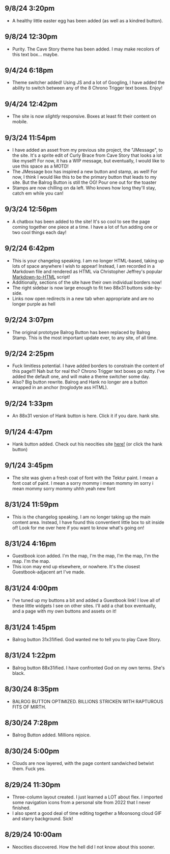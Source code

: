 ## 9/8/24 3:20pm
- A healthy little easter egg has been added (as well as a kindred button).

## 9/8/24 12:30pm
- Purity. The Cave Story theme has been added. I may make recolors of this text box... maybe.


## 9/4/24 6:18pm
- Theme switcher added! Using JS and a lot of Googling, I have added the ability to switch between any of the 8 Chrono Trigger text boxes. Enjoy!


## 9/4/24 12:42pm
- The site is now <i>slightly</i> responsive. Boxes at least fit their content on mobile.


## 9/3/24 11:54pm
- I have added an asset from my previous site project, the "JMessage", to the site. It's a sprite edit of Curly Brace from Cave Story that looks a lot like myself! For now, it has a WIP message, but eventually, I would like to use this space as a MOTD!
- The JMessage box has inspired a new button and stamp, as well! For now, I think I would like this to be the primary button that leads to my site. But the Balrog Button is still the OG! Pour one out for the toaster
- Stamps are now chilling on da left. Who knows how long they'll stay, catch em while you can!


## 9/3/24 12:56pm
- A chatbox has been added to the site! It's so cool to see the page coming together one piece at a time. I have a lot of fun adding one or two cool things each day!


## 9/2/24 6:42pm
- This is your changelog speaking. I am no longer HTML-based, taking up lots of space anywhere I wish to appear! Instead, I am recorded in a Markdown file and rendered as HTML via Christopher Jeffrey's popular <a href="https://cdn.jsdelivr.net/npm/marked/marked.min.js" target="_blank">Markdown-to-HTML</a> script!
- Additionally, sections of the site have their own individual borders now!
- The right sidebar is now large enough to fit two 88x31 buttons side-by-side.
- Links now open redirects in a new tab when appropriate and are no longer purple as hell

## 9/2/24 3:07pm
- The original prototype Balrog Button has been replaced by Balrog Stamp. This is the most important update ever, to any site, of all time.

## 9/2/24 2:25pm
- Fuck limitless potential. I have added borders to constrain the content of this page!!! Nah but for real tho? Chrono Trigger text boxes go nutty. I've added the default one, and will make a theme switcher some day.
- Also? Big button rewrite. Balrog and Hank no longer are a button wrapped in an anchor (troglodyte ass HTML).

## 9/2/24 1:33pm
- An 88x31 version of Hank button is here. Click it if you dare. hank site.

## 9/1/24 4:47pm
- Hank button added. Check out his neocities site <a href="https://thehank.neocities.org/" target="_blank">here!</a> (or click the hank button)

## 9/1/24 3:45pm
- The site was given a fresh coat of font with the Tektur paint. I mean a font coat of paint. I mean a sorry mommy i mean mommy im sorry i mean mommy sorry mommy uhhh yeah new font

## 8/31/24 11:59pm
- This is the changelog speaking. I am no longer taking up the main content area. Instead, I have found this conventient little box to sit inside of! Look for me over here if you want to know what's going on!

## 8/31/24 4:16pm
- Guestbook icon added. I'm the map, I'm the map, I'm the map, I'm the map. I'm the map.
- This icon may end up elsewhere, or nowhere. It's the closest Guestbook-adjacent art I've made.

## 8/31/24 4:00pm
- I've tuned up my buttons a bit and added a Guestbook link! I love all of these little widgets I see on other sites. I'll add a chat box eventually, and a page with my own buttons and assets on it!

## 8/31/24 1:45pm
- Balrog button 31x31ified. God wanted me to tell you to play Cave Story.

## 8/31/24 1:22pm
- Balrog button 88x31ified. I have confronted God on my own terms. She's black.

## 8/30/24 8:35pm
- BALROG BUTTON OPTIMIZED. BILLIONS STRICKEN WITH RAPTUROUS FITS OF MIRTH.

## 8/30/24 7:28pm
- Balrog Button added. Millions rejoice.

## 8/30/24 5:00pm
- Clouds are now layered, with the page content sandwiched betwixt them. Fuck yes.

## 8/29/24 11:30pm
- Three-column layout created. I just learned a LOT about flex. I imported some navigation icons from a personal site from 2022 that I never finished.
- I also spent a good deal of time editing together a Moonsong cloud GIF and starry background. Sick!

## 8/29/24 10:00am
- Neocities discovered. How the hell did I not know about this sooner.